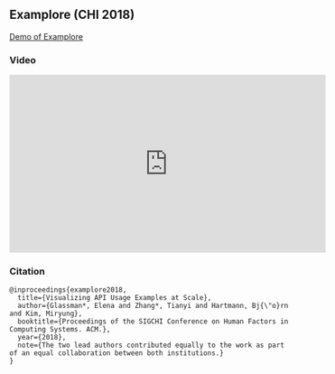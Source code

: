 ## Examplore (CHI 2018)

[Demo of Examplore](http://examplore.cs.ucla.edu:3000/)

### Video

<iframe width="560" height="315" src="https://www.youtube.com/embed/w3AI5tlM37I" frameborder="0" allow="autoplay; encrypted-media" allowfullscreen></iframe>

### Citation

```
@inproceedings{examplore2018,
  title={Visualizing API Usage Examples at Scale},
  author={Glassman*, Elena and Zhang*, Tianyi and Hartmann, Bj{\"o}rn and Kim, Miryung},
  booktitle={Proceedings of the SIGCHI Conference on Human Factors in Computing Systems. ACM.},
  year={2018},
  note={The two lead authors contributed equally to the work as part of an equal collaboration between both institutions.}
}
```